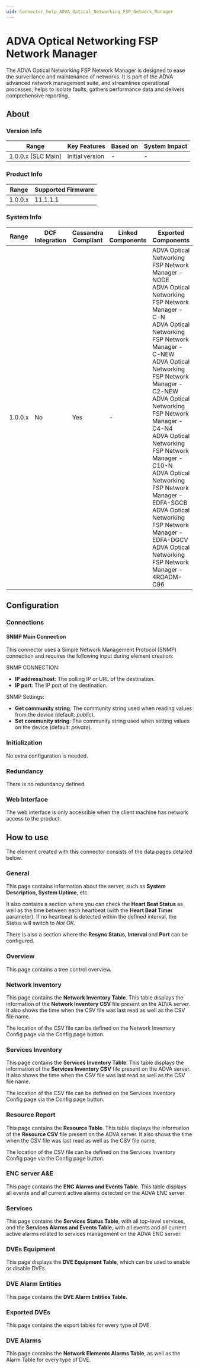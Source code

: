 ```yaml
---
uid: Connector_help_ADVA_Optical_Networking_FSP_Network_Manager
---
```


# ADVA Optical Networking FSP Network Manager

The ADVA Optical Networking FSP Network Manager is designed to ease the surveillance and maintenance of networks. It is part of the ADVA advanced network management suite, and streamlines operational processes, helps to isolate faults, gathers performance data and delivers comprehensive reporting.

## About

### Version Info

| Range                | Key Features     | Based on     | System Impact     |
|----------------------|------------------|--------------|-------------------|
| 1.0.0.x [SLC Main]   | Initial version  | -            | -                 |

### Product Info

| Range     | Supported Firmware     |
|-----------|------------------------|
| 1.0.0.x   | 11.1.1.1               |

### System Info

| Range | DCF Integration | Cassandra Compliant | Linked Components | Exported Components |
|-----------|---------------------|-------------------------|-----------------------|-------------------------|
| 1.0.0.x   | No                  | Yes                     | -                    | ADVA Optical Networking FSP Network Manager - NODE<br>ADVA Optical Networking FSP Network Manager - C-N<br>ADVA Optical Networking FSP Network Manager - C-NEW<br>ADVA Optical Networking FSP Network Manager - C2-NEW<br>ADVA Optical Networking FSP Network Manager - C4-N4<br>ADVA Optical Networking FSP Network Manager - C10-N<br>ADVA Optical Networking FSP Network Manager - EDFA-SGCB<br>ADVA Optical Networking FSP Network Manager - EDFA-DGCV<br>ADVA Optical Networking FSP Network Manager - 4ROADM-C96 |

## Configuration

### Connections

#### SNMP Main Connection

This connector uses a Simple Network Management Protocol (SNMP) connection and requires the following input during element creation:

SNMP CONNECTION:

- **IP address/host**: The polling IP or URL of the destination.
- **IP port**: The IP port of the destination.

SNMP Settings:

- **Get community string**: The community string used when reading values from the device (default: *public*).
- **Set community string**: The community string used when setting values on the device (default: *private*).

### Initialization

No extra configuration is needed.

### Redundancy

There is no redundancy defined.

### Web Interface

The web interface is only accessible when the client machine has network access to the product.

## How to use

The element created with this connector consists of the data pages detailed below.

### General

This page contains information about the server, such as **System Description, System Uptime**, etc.

It also contains a section where you can check the **Heart Beat Status** as well as the time between each heartbeat (with the **Heart Beat Timer** parameter). If no heartbeat is detected within the defined interval, the Status will switch to *Not OK*.

There is also a section where the **Resync Status**, **Interval** and **Port** can be configured.

### Overview

This page contains a tree control overview.

### Network Inventory

This page contains the **Network Inventory Table**. This table displays the information of the **Network Inventory CSV** file present on the ADVA server. It also shows the time when the CSV file was last read as well as the CSV file name.

The location of the CSV file can be defined on the Network Inventory Config page via the Config page button.

### Services Inventory

This page contains the **Services Inventory Table**. This table displays the information of the **Services Inventory CSV** file present on the ADVA server. It also shows the time when the CSV file was last read as well as the CSV file name.

The location of the CSV file can be defined on the Services Inventory Config page via the Config page button.

### Resource Report

This page contains the **Resource Table**. This table displays the information of the **Resource CSV** file present on the ADVA server. It also shows the time when the CSV file was last read as well as the CSV file name.

The location of the CSV file can be defined on the Services Inventory Config page via the Config page button.

### ENC server A&E

This page contains the **ENC Alarms and Events Table**. This table displays all events and all current active alarms detected on the ADVA ENC server.

### Services

This page contains the **Services Status Table**, with all top-level services, and the **Services Alarms and Events Table**, with all events and all current active alarms related to services management on the ADVA ENC server.

### DVEs Equipment

This page displays the **DVE Equipment Table**, which can be used to enable or disable DVEs.

### DVE Alarm Entities

This page contains the **DVE Alarm Entities Table.**

### Exported DVEs

This page contains the export tables for every type of DVE.

### DVE Alarms

This page contains the **Network Elements Alarms Table**, as well as the Alarm Table for every type of DVE.
